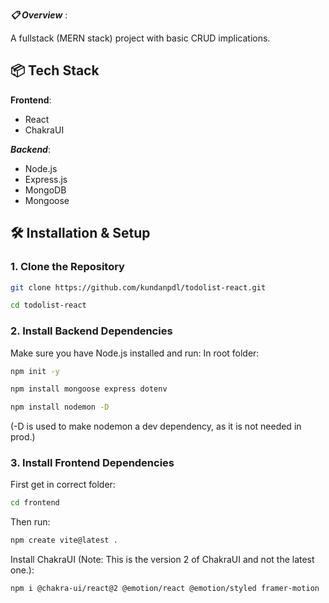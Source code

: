 **_📋 Overview_** :

A fullstack (MERN stack) project with basic CRUD implications.

## 📦 Tech Stack

**Frontend**:

- React
- ChakraUI

**_Backend_**:

- Node.js
- Express.js
- MongoDB
- Mongoose

## 🛠️ Installation & Setup

### 1. Clone the Repository

```bash
git clone https://github.com/kundanpdl/todolist-react.git
```

```bash
cd todolist-react
```

### 2. Install Backend Dependencies

Make sure you have Node.js installed and run:
In root folder:

```bash
npm init -y
```

```bash
npm install mongoose express dotenv
```

```bash
npm install nodemon -D
```

(-D is used to make nodemon a dev dependency, as it is not needed in prod.)

### 3. Install Frontend Dependencies

First get in correct folder:

```bash
cd frontend
```

Then run:

```bash
npm create vite@latest .
```

Install ChakraUI (Note: This is the version 2 of ChakraUI and not the latest one.):

```bash
npm i @chakra-ui/react@2 @emotion/react @emotion/styled framer-motion
```
